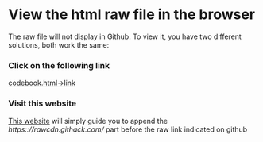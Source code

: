# View the html raw file in the browser
The raw file will not display in Github. To view it, you have two different solutions, both work the same:

### Click on the following link
[codebook.html->link](https://rawcdn.githack.com/mterion/courseraCleaningDataProjectW4/2e3530627a3f1ae320abde54ae8390d878fc844e/output/codebook.html)


### Visit this website
[This website](https://raw.githack.com/) will simply guide you to append the *https:://rawcdn.githack.com/* part before the raw link indicated on github